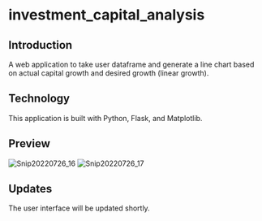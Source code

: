 # investment_capital_analysis
## Introduction
A web application to take user dataframe and generate a line chart based on actual capital growth and desired growth (linear growth). 

## Technology
This application is built with Python, Flask, and Matplotlib.

## Preview
![Snip20220726_16](https://user-images.githubusercontent.com/81639920/181117778-330fbc5b-da5e-4c88-a1c5-d1576244e8ec.png)
![Snip20220726_17](https://user-images.githubusercontent.com/81639920/181116685-0e9afca5-176c-4741-98ec-7367352dc44a.png)

## Updates
The user interface will be updated shortly.
